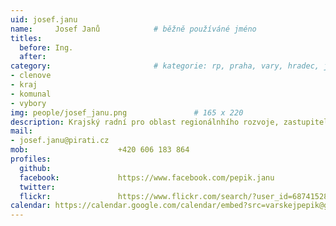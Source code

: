 ```yaml
---
uid: josef.janu
name:     Josef Janů      		# běžně používáné jméno
titles: 
  before: Ing.
  after:
category:                 		# kategorie: rp, praha, vary, hradec, jmk, senat
- clenove
- kraj
- komunal
- vybory
img: people/josef_janu.png               # 165 x 220
description: Krajský radní pro oblast regionálnhího rozvoje, zastupitel města Karlovy Vary, člen Komise pro tělovýchovu a sport Karlovarského kraje # kratký popis, max 160 znaků
mail:
- josef.janu@pirati.cz
mob:					+420 606 183 864
profiles:
  github:
  facebook:				https://www.facebook.com/pepik.janu
  twitter:
  flickr:				https://www.flickr.com/search/?user_id=68741528%40N03&sort=date-taken-desc&view_all=1&text=ladislav%20kos
calendar: https://calendar.google.com/calendar/embed?src=varskejpepik@gmail.com  
---
```


